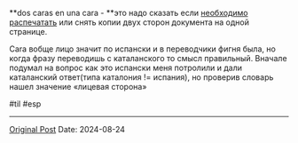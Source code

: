 **dos caras en una cara - **это надо сказать если [необходимо распечатать](1704.md) или снять копии двух сторон документа на одной странице.

Cara вобще лицо значит по испански и в переводчики фигня была, но когда фразу переводишь с каталанского то смысл правильный. Вначале подумал на вопрос как это испански меня потролили и дали каталанский ответ(типа каталония != испания), но проверив словарь нашел значение «лицевая сторона»

#til #esp

---
[Original Post](https://t.me/lev2tarragona/2525)
Date: 2024-08-24
